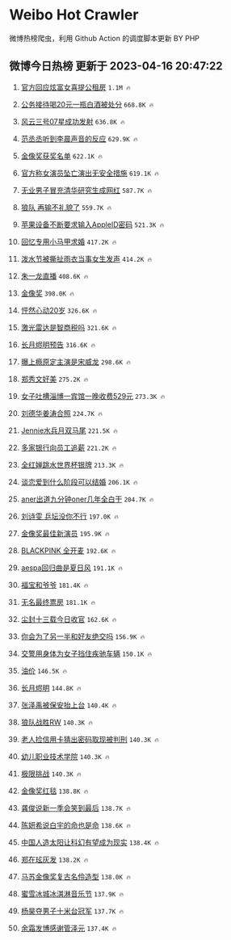 # Weibo Hot Crawler 



微博热榜爬虫，利用 Github Action 的调度脚本更新 BY PHP 


## 微博今日热榜 更新于 2023-04-16 20:47:22 
1. [官方回应炫富女喜提公租房](https://s.weibo.com/weibo?q=%23%E5%AE%98%E6%96%B9%E5%9B%9E%E5%BA%94%E7%82%AB%E5%AF%8C%E5%A5%B3%E5%96%9C%E6%8F%90%E5%85%AC%E7%A7%9F%E6%88%BF%23&t=31&band_rank=1&Refer=top) `1.1M 🔥` 

1. [公务接待喝20元一瓶白酒被处分](https://s.weibo.com/weibo?q=%23%E5%85%AC%E5%8A%A1%E6%8E%A5%E5%BE%85%E5%96%9D20%E5%85%83%E4%B8%80%E7%93%B6%E7%99%BD%E9%85%92%E8%A2%AB%E5%A4%84%E5%88%86%23&t=31&band_rank=2&Refer=top) `668.8K 🔥` 

1. [风云三号07星成功发射](https://s.weibo.com/weibo?q=%23%E9%A3%8E%E4%BA%91%E4%B8%89%E5%8F%B707%E6%98%9F%E6%88%90%E5%8A%9F%E5%8F%91%E5%B0%84%23&t=31&band_rank=3&Refer=top) `636.8K 🔥` 

1. [范丞丞听到李晨声音的反应](https://s.weibo.com/weibo?q=%23%E8%8C%83%E4%B8%9E%E4%B8%9E%E5%90%AC%E5%88%B0%E6%9D%8E%E6%99%A8%E5%A3%B0%E9%9F%B3%E7%9A%84%E5%8F%8D%E5%BA%94%23&t=31&band_rank=4&Refer=top) `629.9K 🔥` 

1. [金像奖获奖名单](https://s.weibo.com/weibo?q=%E9%87%91%E5%83%8F%E5%A5%96%E8%8E%B7%E5%A5%96%E5%90%8D%E5%8D%95&t=31&band_rank=5&Refer=top) `622.1K 🔥` 

1. [官方称女演员坠亡演出无安全措施](https://s.weibo.com/weibo?q=%23%E5%AE%98%E6%96%B9%E7%A7%B0%E5%A5%B3%E6%BC%94%E5%91%98%E5%9D%A0%E4%BA%A1%E6%BC%94%E5%87%BA%E6%97%A0%E5%AE%89%E5%85%A8%E6%8E%AA%E6%96%BD%23&t=31&band_rank=6&Refer=top) `619.1K 🔥` 

1. [无业男子冒充清华研究生成网红](https://s.weibo.com/weibo?q=%23%E6%97%A0%E4%B8%9A%E7%94%B7%E5%AD%90%E5%86%92%E5%85%85%E6%B8%85%E5%8D%8E%E7%A0%94%E7%A9%B6%E7%94%9F%E6%88%90%E7%BD%91%E7%BA%A2%23&t=31&band_rank=7&Refer=top) `587.7K 🔥` 

1. [狼队 再输不礼貌了](https://s.weibo.com/weibo?q=%E7%8B%BC%E9%98%9F%20%E5%86%8D%E8%BE%93%E4%B8%8D%E7%A4%BC%E8%B2%8C%E4%BA%86&t=31&band_rank=8&Refer=top) `559.7K 🔥` 

1. [苹果设备不断要求输入AppleID密码](https://s.weibo.com/weibo?q=%23%E8%8B%B9%E6%9E%9C%E8%AE%BE%E5%A4%87%E4%B8%8D%E6%96%AD%E8%A6%81%E6%B1%82%E8%BE%93%E5%85%A5AppleID%E5%AF%86%E7%A0%81%23&t=31&band_rank=9&Refer=top) `521.3K 🔥` 

1. [回忆专用小马甲求婚](https://s.weibo.com/weibo?q=%23%E5%9B%9E%E5%BF%86%E4%B8%93%E7%94%A8%E5%B0%8F%E9%A9%AC%E7%94%B2%E6%B1%82%E5%A9%9A%23&t=31&band_rank=10&Refer=top) `417.2K 🔥` 

1. [泼水节被撕扯雨衣当事女生发声](https://s.weibo.com/weibo?q=%23%E6%B3%BC%E6%B0%B4%E8%8A%82%E8%A2%AB%E6%92%95%E6%89%AF%E9%9B%A8%E8%A1%A3%E5%BD%93%E4%BA%8B%E5%A5%B3%E7%94%9F%E5%8F%91%E5%A3%B0%23&t=31&band_rank=11&Refer=top) `414.2K 🔥` 

1. [朱一龙直播](https://s.weibo.com/weibo?q=%E6%9C%B1%E4%B8%80%E9%BE%99%E7%9B%B4%E6%92%AD&t=31&band_rank=12&Refer=top) `408.6K 🔥` 

1. [金像奖](https://s.weibo.com/weibo?q=%E9%87%91%E5%83%8F%E5%A5%96&t=31&band_rank=13&Refer=top) `398.0K 🔥` 

1. [怦然心动20岁](https://s.weibo.com/weibo?q=%E6%80%A6%E7%84%B6%E5%BF%83%E5%8A%A820%E5%B2%81&t=31&band_rank=14&Refer=top) `326.6K 🔥` 

1. [激光雷达是智商税吗](https://s.weibo.com/weibo?q=%23%E6%BF%80%E5%85%89%E9%9B%B7%E8%BE%BE%E6%98%AF%E6%99%BA%E5%95%86%E7%A8%8E%E5%90%97%23&t=31&band_rank=15&Refer=top) `321.6K 🔥` 

1. [长月烬明预告](https://s.weibo.com/weibo?q=%E9%95%BF%E6%9C%88%E7%83%AC%E6%98%8E%E9%A2%84%E5%91%8A&t=31&band_rank=16&Refer=top) `316.6K 🔥` 

1. [曝上瘾原定主演是宋威龙](https://s.weibo.com/weibo?q=%23%E6%9B%9D%E4%B8%8A%E7%98%BE%E5%8E%9F%E5%AE%9A%E4%B8%BB%E6%BC%94%E6%98%AF%E5%AE%8B%E5%A8%81%E9%BE%99%23&t=31&band_rank=17&Refer=top) `298.6K 🔥` 

1. [郑秀文好美](https://s.weibo.com/weibo?q=%23%E9%83%91%E7%A7%80%E6%96%87%E5%A5%BD%E7%BE%8E%23&t=31&band_rank=18&Refer=top) `275.2K 🔥` 

1. [女子吐槽淄博一宾馆一晚收费529元](https://s.weibo.com/weibo?q=%23%E5%A5%B3%E5%AD%90%E5%90%90%E6%A7%BD%E6%B7%84%E5%8D%9A%E4%B8%80%E5%AE%BE%E9%A6%86%E4%B8%80%E6%99%9A%E6%94%B6%E8%B4%B9529%E5%85%83%23&t=31&band_rank=19&Refer=top) `273.3K 🔥` 

1. [刘德华姜涛合照](https://s.weibo.com/weibo?q=%23%E5%88%98%E5%BE%B7%E5%8D%8E%E5%A7%9C%E6%B6%9B%E5%90%88%E7%85%A7%23&t=31&band_rank=20&Refer=top) `224.7K 🔥` 

1. [Jennie水兵月双马尾](https://s.weibo.com/weibo?q=%23Jennie%E6%B0%B4%E5%85%B5%E6%9C%88%E5%8F%8C%E9%A9%AC%E5%B0%BE%23&t=31&band_rank=21&Refer=top) `221.5K 🔥` 

1. [多家银行向员工追薪](https://s.weibo.com/weibo?q=%23%E5%A4%9A%E5%AE%B6%E9%93%B6%E8%A1%8C%E5%90%91%E5%91%98%E5%B7%A5%E8%BF%BD%E8%96%AA%23&t=31&band_rank=22&Refer=top) `221.2K 🔥` 

1. [全红婵跳水世界杯银牌](https://s.weibo.com/weibo?q=%23%E5%85%A8%E7%BA%A2%E5%A9%B5%E8%B7%B3%E6%B0%B4%E4%B8%96%E7%95%8C%E6%9D%AF%E9%93%B6%E7%89%8C%23&t=31&band_rank=23&Refer=top) `213.3K 🔥` 

1. [谈恋爱到什么阶段可以结婚](https://s.weibo.com/weibo?q=%23%E8%B0%88%E6%81%8B%E7%88%B1%E5%88%B0%E4%BB%80%E4%B9%88%E9%98%B6%E6%AE%B5%E5%8F%AF%E4%BB%A5%E7%BB%93%E5%A9%9A%23&t=31&band_rank=24&Refer=top) `206.1K 🔥` 

1. [aner出道九分钟oner几年全白干](https://s.weibo.com/weibo?q=aner%E5%87%BA%E9%81%93%E4%B9%9D%E5%88%86%E9%92%9Foner%E5%87%A0%E5%B9%B4%E5%85%A8%E7%99%BD%E5%B9%B2&t=31&band_rank=25&Refer=top) `204.7K 🔥` 

1. [刘诗雯 乒坛没你不行](https://s.weibo.com/weibo?q=%E5%88%98%E8%AF%97%E9%9B%AF%20%E4%B9%92%E5%9D%9B%E6%B2%A1%E4%BD%A0%E4%B8%8D%E8%A1%8C&t=31&band_rank=26&Refer=top) `197.0K 🔥` 

1. [金像奖最佳新演员](https://s.weibo.com/weibo?q=%23%E9%87%91%E5%83%8F%E5%A5%96%E6%9C%80%E4%BD%B3%E6%96%B0%E6%BC%94%E5%91%98%23&t=31&band_rank=27&Refer=top) `195.9K 🔥` 

1. [BLACKPINK 全开麦](https://s.weibo.com/weibo?q=BLACKPINK%20%E5%85%A8%E5%BC%80%E9%BA%A6&t=31&band_rank=28&Refer=top) `192.6K 🔥` 

1. [aespa回归曲是夏日风](https://s.weibo.com/weibo?q=%23aespa%E5%9B%9E%E5%BD%92%E6%9B%B2%E6%98%AF%E5%A4%8F%E6%97%A5%E9%A3%8E%23&t=31&band_rank=29&Refer=top) `191.1K 🔥` 

1. [福宝和爷爷](https://s.weibo.com/weibo?q=%E7%A6%8F%E5%AE%9D%E5%92%8C%E7%88%B7%E7%88%B7&t=31&band_rank=30&Refer=top) `181.4K 🔥` 

1. [无名最终票房](https://s.weibo.com/weibo?q=%23%E6%97%A0%E5%90%8D%E6%9C%80%E7%BB%88%E7%A5%A8%E6%88%BF%23&t=31&band_rank=31&Refer=top) `181.1K 🔥` 

1. [尘封十三载今日收官](https://s.weibo.com/weibo?q=%E5%B0%98%E5%B0%81%E5%8D%81%E4%B8%89%E8%BD%BD%E4%BB%8A%E6%97%A5%E6%94%B6%E5%AE%98&t=31&band_rank=32&Refer=top) `162.6K 🔥` 

1. [你会为了另一半和好友绝交吗](https://s.weibo.com/weibo?q=%23%E4%BD%A0%E4%BC%9A%E4%B8%BA%E4%BA%86%E5%8F%A6%E4%B8%80%E5%8D%8A%E5%92%8C%E5%A5%BD%E5%8F%8B%E7%BB%9D%E4%BA%A4%E5%90%97%23&t=31&band_rank=33&Refer=top) `156.9K 🔥` 

1. [交警用身体为女子挡住疾驰车辆](https://s.weibo.com/weibo?q=%23%E4%BA%A4%E8%AD%A6%E7%94%A8%E8%BA%AB%E4%BD%93%E4%B8%BA%E5%A5%B3%E5%AD%90%E6%8C%A1%E4%BD%8F%E7%96%BE%E9%A9%B0%E8%BD%A6%E8%BE%86%23&t=31&band_rank=34&Refer=top) `150.1K 🔥` 

1. [油价](https://s.weibo.com/weibo?q=%E6%B2%B9%E4%BB%B7&t=31&band_rank=35&Refer=top) `146.5K 🔥` 

1. [长月烬明](https://s.weibo.com/weibo?q=%E9%95%BF%E6%9C%88%E7%83%AC%E6%98%8E&t=31&band_rank=36&Refer=top) `144.8K 🔥` 

1. [张泽禹被保安抬上台](https://s.weibo.com/weibo?q=%23%E5%BC%A0%E6%B3%BD%E7%A6%B9%E8%A2%AB%E4%BF%9D%E5%AE%89%E6%8A%AC%E4%B8%8A%E5%8F%B0%23&t=31&band_rank=37&Refer=top) `140.4K 🔥` 

1. [狼队战胜RW](https://s.weibo.com/weibo?q=%23%E7%8B%BC%E9%98%9F%E6%88%98%E8%83%9CRW%23&t=31&band_rank=38&Refer=top) `140.3K 🔥` 

1. [老人捡信用卡猜出密码取现被判刑](https://s.weibo.com/weibo?q=%23%E8%80%81%E4%BA%BA%E6%8D%A1%E4%BF%A1%E7%94%A8%E5%8D%A1%E7%8C%9C%E5%87%BA%E5%AF%86%E7%A0%81%E5%8F%96%E7%8E%B0%E8%A2%AB%E5%88%A4%E5%88%91%23&t=31&band_rank=39&Refer=top) `140.3K 🔥` 

1. [幼儿职业技术学院](https://s.weibo.com/weibo?q=%E5%B9%BC%E5%84%BF%E8%81%8C%E4%B8%9A%E6%8A%80%E6%9C%AF%E5%AD%A6%E9%99%A2&t=31&band_rank=40&Refer=top) `140.3K 🔥` 

1. [极限挑战](https://s.weibo.com/weibo?q=%E6%9E%81%E9%99%90%E6%8C%91%E6%88%98&t=31&band_rank=41&Refer=top) `140.3K 🔥` 

1. [金像奖红毯](https://s.weibo.com/weibo?q=%E9%87%91%E5%83%8F%E5%A5%96%E7%BA%A2%E6%AF%AF&t=31&band_rank=42&Refer=top) `138.8K 🔥` 

1. [龚俊说新一季会笑到最后](https://s.weibo.com/weibo?q=%23%E9%BE%9A%E4%BF%8A%E8%AF%B4%E6%96%B0%E4%B8%80%E5%AD%A3%E4%BC%9A%E7%AC%91%E5%88%B0%E6%9C%80%E5%90%8E%23&t=31&band_rank=43&Refer=top) `138.7K 🔥` 

1. [陈妍希说白宇的命也是命](https://s.weibo.com/weibo?q=%23%E9%99%88%E5%A6%8D%E5%B8%8C%E8%AF%B4%E7%99%BD%E5%AE%87%E7%9A%84%E5%91%BD%E4%B9%9F%E6%98%AF%E5%91%BD%23&t=31&band_rank=44&Refer=top) `138.6K 🔥` 

1. [中国人造太阳让科幻有望成为现实](https://s.weibo.com/weibo?q=%23%E4%B8%AD%E5%9B%BD%E4%BA%BA%E9%80%A0%E5%A4%AA%E9%98%B3%E8%AE%A9%E7%A7%91%E5%B9%BB%E6%9C%89%E6%9C%9B%E6%88%90%E4%B8%BA%E7%8E%B0%E5%AE%9E%23&t=31&band_rank=45&Refer=top) `138.4K 🔥` 

1. [郑在玹灰发](https://s.weibo.com/weibo?q=%23%E9%83%91%E5%9C%A8%E7%8E%B9%E7%81%B0%E5%8F%91%23&t=31&band_rank=46&Refer=top) `138.2K 🔥` 

1. [马苏金像奖复古名伶造型](https://s.weibo.com/weibo?q=%23%E9%A9%AC%E8%8B%8F%E9%87%91%E5%83%8F%E5%A5%96%E5%A4%8D%E5%8F%A4%E5%90%8D%E4%BC%B6%E9%80%A0%E5%9E%8B%23&t=31&band_rank=47&Refer=top) `138.0K 🔥` 

1. [蜜雪冰城冰淇淋音乐节](https://s.weibo.com/weibo?q=%E8%9C%9C%E9%9B%AA%E5%86%B0%E5%9F%8E%E5%86%B0%E6%B7%87%E6%B7%8B%E9%9F%B3%E4%B9%90%E8%8A%82&t=31&band_rank=48&Refer=top) `137.9K 🔥` 

1. [杨昊夺男子十米台冠军](https://s.weibo.com/weibo?q=%23%E6%9D%A8%E6%98%8A%E5%A4%BA%E7%94%B7%E5%AD%90%E5%8D%81%E7%B1%B3%E5%8F%B0%E5%86%A0%E5%86%9B%23&t=31&band_rank=49&Refer=top) `137.7K 🔥` 

1. [余霜发博感谢管泽元](https://s.weibo.com/weibo?q=%23%E4%BD%99%E9%9C%9C%E5%8F%91%E5%8D%9A%E6%84%9F%E8%B0%A2%E7%AE%A1%E6%B3%BD%E5%85%83%23&t=31&band_rank=50&Refer=top) `137.4K 🔥` 

